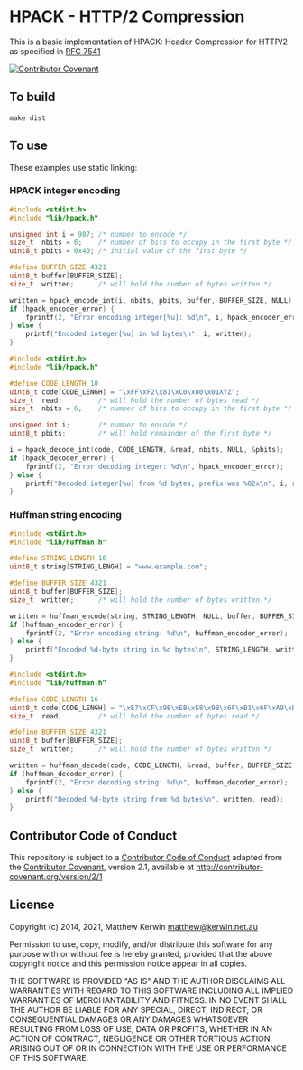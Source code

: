 HPACK - HTTP/2 Compression
==========================

This is a basic implementation of HPACK: Header Compression for HTTP/2 as specified
in [RFC 7541](https://www.rfc-editor.org/rfc/rfc7541.html)

[![Contributor Covenant](https://img.shields.io/badge/Contributor%20Covenant-2.1-4baaaa.svg)](code_of_conduct.md)

## To build

    make dist

## To use

These examples use static linking:

### HPACK integer encoding

```c
#include <stdint.h>
#include "lib/hpack.h"

unsigned int i = 987; /* number to encode */
size_t  nbits = 6;    /* number of bits to occupy in the first byte */
uint8_t pbits = 0x40; /* initial value of the first byte */

#define BUFFER_SIZE 4321
uint8_t buffer[BUFFER_SIZE];
size_t  written;      /* will hold the number of bytes written */

written = hpack_encode_int(i, nbits, pbits, buffer, BUFFER_SIZE, NULL);
if (hpack_encoder_error) {
    fprintf(2, "Error encoding integer[%u]: %d\n", i, hpack_encoder_error);
} else {
    printf("Encoded integer[%u] in %d bytes\n", i, written);
}
```

```c
#include <stdint.h>
#include "lib/hpack.h"

#define CODE_LENGTH 10
uint8_t code[CODE_LENGH] = "\xFF\xF2\x81\xC0\x80\x01XYZ";
size_t  read;         /* will hold the number of bytes read */
size_t  nbits = 6;    /* number of bits to occupy in the first byte */

unsigned int i;       /* number to encode */
uint8_t pbits;        /* will hold remainder of the first byte */

i = hpack_decode_int(code, CODE_LENGTH, &read, nbits, NULL, &pbits);
if (hpack_decoder_error) {
    fprintf(2, "Error decoding integer: %d\n", hpack_encoder_error);
} else {
    printf("Decoded integer[%u] from %d bytes, prefix was %02x\n", i, read, pbits);
}
```

### Huffman string encoding

```c
#include <stdint.h>
#include "lib/huffman.h"

#define STRING_LENGTH 16
uint8_t string[STRING_LENGH] = "www.example.com";

#define BUFFER_SIZE 4321
uint8_t buffer[BUFFER_SIZE];
size_t  written;      /* will hold the number of bytes written */

written = huffman_encode(string, STRING_LENGTH, NULL, buffer, BUFFER_SIZE, NULL);
if (huffman_encoder_error) {
    fprintf(2, "Error encoding string: %d\n", huffman_encoder_error);
} else {
    printf("Encoded %d-byte string in %d bytes\n", STRING_LENGTH, written);
}
```

```c
#include <stdint.h>
#include "lib/huffman.h"

#define CODE_LENGTH 16
uint8_t code[CODE_LENGH] = "\xE7\xCF\x9B\xEB\xE8\x9B\x6F\xB1\x6F\xA9\xB6\xFFXYZ";
size_t  read;         /* will hold the number of bytes read */

#define BUFFER_SIZE 4321
uint8_t buffer[BUFFER_SIZE];
size_t  written;      /* will hold the number of bytes written */

written = huffman_decode(code, CODE_LENGTH, &read, buffer, BUFFER_SIZE, NULL);
if (huffman_decoder_error) {
    fprintf(2, "Error decoding string: %d\n", huffman_decoder_error);
} else {
    printf("Decoded %d-byte string from %d bytes\n", written, read);
}
```

## Contributor Code of Conduct

This repository is subject to a [Contributor Code of Conduct](code_of_conduct.md)
adapted from the [Contributor Covenant][cc], version 2.1, available at
<http://contributor-covenant.org/version/2/1>


[cc]: http://contributor-covenant.org


## License

Copyright (c) 2014, 2021, Matthew Kerwin <matthew@kerwin.net.au>

Permission to use, copy, modify, and/or distribute this software for any
purpose with or without fee is hereby granted, provided that the above
copyright notice and this permission notice appear in all copies.

THE SOFTWARE IS PROVIDED "AS IS" AND THE AUTHOR DISCLAIMS ALL WARRANTIES
WITH REGARD TO THIS SOFTWARE INCLUDING ALL IMPLIED WARRANTIES OF
MERCHANTABILITY AND FITNESS. IN NO EVENT SHALL THE AUTHOR BE LIABLE FOR
ANY SPECIAL, DIRECT, INDIRECT, OR CONSEQUENTIAL DAMAGES OR ANY DAMAGES
WHATSOEVER RESULTING FROM LOSS OF USE, DATA OR PROFITS, WHETHER IN AN
ACTION OF CONTRACT, NEGLIGENCE OR OTHER TORTIOUS ACTION, ARISING OUT OF
OR IN CONNECTION WITH THE USE OR PERFORMANCE OF THIS SOFTWARE.

